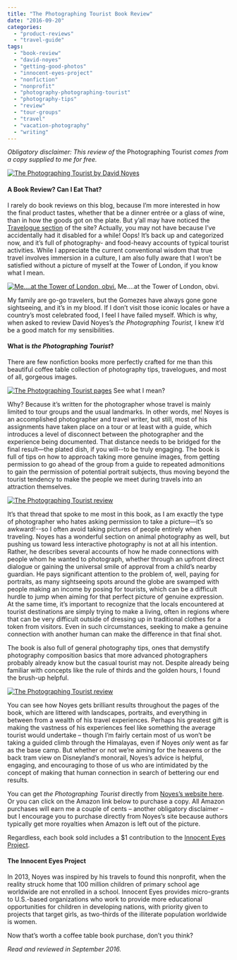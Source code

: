 ```yaml
---
title: "The Photographing Tourist Book Review"
date: "2016-09-20"
categories:
  - "product-reviews"
  - "travel-guide"
tags:
  - "book-review"
  - "david-noyes"
  - "getting-good-photos"
  - "innocent-eyes-project"
  - "nonfiction"
  - "nonprofit"
  - "photography-photographing-tourist"
  - "photography-tips"
  - "review"
  - "tour-groups"
  - "travel"
  - "vacation-photography"
  - "writing"
---
```


_Obligatory disclaimer: This review of_ the Photographing Tourist _comes from a copy supplied to me for free._

[![The Photographing Tourist by David Noyes](http://s3.amazonaws.com/thegourmez-wpmedia/2016/09/PhotoTourist-01-500x333.jpg)](http://s3.amazonaws.com/thegourmez-wpmedia/2016/09/PhotoTourist-01.jpg)

#### A Book Review? Can I Eat That?

I rarely do book reviews on this blog, because I’m more interested in how the final product tastes, whether that be a dinner entrée or a glass of wine, than in how the goods got on the plate. But y’all may have noticed the [Travelogue section](http://thegourmez.com/travelogues) of the site? Actually, you may not have because I’ve accidentally had it disabled for a while! Oops! It’s back up and categorized now, and it’s full of photography- and food-heavy accounts of typical tourist activities. While I appreciate the current conventional wisdom that true travel involves immersion in a culture, I am also fully aware that I won’t be satisfied without a picture of myself at the Tower of London, if you know what I mean.




<div class="caption">

[![Me....at the Tower of London, obvi.](http://s3.amazonaws.com/thegourmez-wpmedia/2010/11/london310-333x500.jpg)](http://s3.amazonaws.com/thegourmez-wpmedia/2010/11/london310.jpg) Me....at the Tower of London, obvi.</div>


My family are go-go travelers, but the Gomezes have always gone gone sightseeing, and it’s in my blood. If I don’t visit those iconic locales or have a country’s most celebrated food, I feel I have failed myself. Which is why, when asked to review David Noyes’s _the Photographing Tourist,_ I knew it’d be a good match for my sensibilities.

#### What is _the Photographing Tourist_?

There are few nonfiction books more perfectly crafted for me than this beautiful coffee table collection of photography tips, travelogues, and most of all, gorgeous images.




<div class="caption">

[![The Photographing Tourist pages](http://s3.amazonaws.com/thegourmez-wpmedia/2016/09/PhotoTourist-05-500x270.jpg)](http://s3.amazonaws.com/thegourmez-wpmedia/2016/09/PhotoTourist-05.jpg) See what I mean?</div>


Why? Because it’s written for the photographer whose travel is mainly limited to tour groups and the usual landmarks. In other words, me! Noyes is an accomplished photographer and travel writer, but still, most of his assignments have taken place on a tour or at least with a guide, which introduces a level of disconnect between the photographer and the experience being documented. That distance needs to be bridged for the final result—the plated dish, if you will--to be truly engaging. The book is full of tips on how to approach taking more genuine images, from getting permission to go ahead of the group from a guide to repeated admonitions to gain the permission of potential portrait subjects, thus moving beyond the tourist tendency to make the people we meet during travels into an attraction themselves.

[![The Photographing Tourist review](http://s3.amazonaws.com/thegourmez-wpmedia/2016/09/PhotoTourist-02-500x333.jpg)](http://s3.amazonaws.com/thegourmez-wpmedia/2016/09/PhotoTourist-02.jpg)

It’s that thread that spoke to me most in this book, as I am exactly the type of photographer who hates asking permission to take a picture—it’s so awkward!--so I often avoid taking pictures of people entirely when traveling. Noyes has a wonderful section on animal photography as well, but pushing us toward less interactive photography is not at all his intention. Rather, he describes several accounts of how he made connections with people whom he wanted to photograph, whether through an upfront direct dialogue or gaining the universal smile of approval from a child’s nearby guardian. He pays significant attention to the problem of, well, paying for portraits, as many sightseeing spots around the globe are swamped with people making an income by posing for tourists, which can be a difficult hurdle to jump when aiming for that perfect picture of genuine expression. At the same time, it’s important to recognize that the locals encountered at tourist destinations are simply trying to make a living, often in regions where that can be very difficult outside of dressing up in traditional clothes for a token from visitors. Even in such circumstances, seeking to make a genuine connection with another human can make the difference in that final shot.

The book is also full of general photography tips, ones that demystify photography composition basics that more advanced photographers probably already know but the casual tourist may not. Despite already being familiar with concepts like the rule of thirds and the golden hours, I found the brush-up helpful.

[![The Photographing Tourist review](http://s3.amazonaws.com/thegourmez-wpmedia/2016/09/PhotoTourist-03-500x333.jpg)](http://s3.amazonaws.com/thegourmez-wpmedia/2016/09/PhotoTourist-03.jpg)

You can see how Noyes gets brilliant results throughout the pages of the book, which are littered with landscapes, portraits, and everything in between from a wealth of his travel experiences. Perhaps his greatest gift is making the vastness of his experiences feel like something the average tourist would undertake – though I’m fairly certain most of us won’t be taking a guided climb through the Himalayas, even if Noyes _only_ went as far as the base camp. But whether or not we’re aiming for the heavens or the back tram view on Disneyland’s monorail, Noyes’s advice is helpful, engaging, and encouraging to those of us who are intimidated by the concept of making that human connection in search of bettering our end results.

You can get _the Photographing Tourist_ directly from [Noyes’s website here](http://www.noyestravels.com/tourist). Or you can click on the Amazon link below to purchase a copy. All Amazon purchases will earn me a couple of cents – another obligatory disclaimer – but I encourage you to purchase directly from Noyes’s site because authors typically get more royalties when Amazon is left out of the picture.

Regardless, each book sold includes a $1 contribution to the [Innocent Eyes Project](http://innocenteyesproject.org/).

#### The Innocent Eyes Project

In 2013, Noyes was inspired by his travels to found this nonprofit, when the reality struck home that 100 million children of primary school age worldwide are not enrolled in a school. Innocent Eyes provides micro-grants to U.S.-based organizations who work to provide more educational opportunities for children in developing nations, with priority given to projects that target girls, as two-thirds of the illiterate population worldwide is women.

Now that’s worth a coffee table book purchase, don’t you think?

_Read and reviewed in September 2016._
